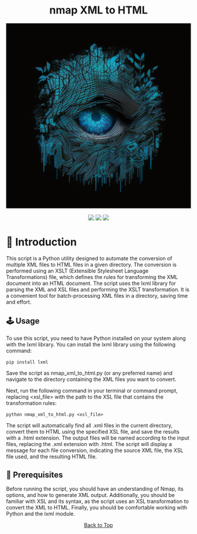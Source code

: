 <a id="top"></a>

#

<h1 align="center">
nmap XML to HTML
</h1>

<p align="center"> 
  <kbd>
<img src="https://raw.githubusercontent.com/r0xd4n3t/nmap-html/main/img/nmap.png"></img>
  </kbd>
</p>

<p align="center">
<img src="https://img.shields.io/github/last-commit/r0xd4n3t/nmap-html?style=flat">
<img src="https://img.shields.io/github/stars/r0xd4n3t/nmap-html?color=brightgreen">
<img src="https://img.shields.io/github/forks/r0xd4n3t/nmap-html?color=brightgreen">
</p>

# 📜 Introduction
This script is a Python utility designed to automate the conversion of multiple XML files to HTML files in a given directory. The conversion is performed using an XSLT (Extensible Stylesheet Language Transformations) file, which defines the rules for transforming the XML document into an HTML document. The script uses the lxml library for parsing the XML and XSL files and performing the XSLT transformation. It is a convenient tool for batch-processing XML files in a directory, saving time and effort.

## 🕹️ Usage
To use this script, you need to have Python installed on your system along with the lxml library. You can install the lxml library using the following command:

```
pip install lxml
```

Save the script as nmap_xml_to_html.py (or any preferred name) and navigate to the directory containing the XML files you want to convert.

Next, run the following command in your terminal or command prompt, replacing <xsl_file> with the path to the XSL file that contains the transformation rules:

```
python nmap_xml_to_html.py <xsl_file>
```

The script will automatically find all .xml files in the current directory, convert them to HTML using the specified XSL file, and save the results with a .html extension. The output files will be named according to the input files, replacing the .xml extension with .html. The script will display a message for each file conversion, indicating the source XML file, the XSL file used, and the resulting HTML file.

## 📝 Prerequisites
Before running the script, you should have an understanding of Nmap, its options, and how to generate XML output. Additionally, you should be familiar with XSL and its syntax, as the script uses an XSL transformation to convert the XML to HTML. Finally, you should be comfortable working with Python and the lxml module.

<p align="center"><a href=#top>Back to Top</a></p>
